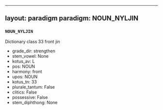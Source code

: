 
---
layout: paradigm
paradigm: NOUN_NYLJIN
---
### ` NOUN_NYLJIN `

Dictionary class 33 front jin
* grade_dir: strengthen
* stem_vowel: None
* kotus_av: L
* pos: NOUN
* harmony: front
* upos: NOUN
* kotus_tn: 33
* plurale_tantum: False
* clitics: False
* possessive: False
* stem_diphthong: None
